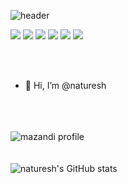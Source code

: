 ![header](https://capsule-render.vercel.app/api?type=blur&color=0064FF&height=300&section=header&text=naturesh&fontSize=90&fontColor=dedede)


<div>
<img src="https://img.shields.io/badge/python-%233776AB.svg?&style=for-the-badge&logo=python&logoColor=white" />
<img src="https://img.shields.io/badge/pytorch-%23EE4C2C.svg?&style=for-the-badge&logo=pytorch&logoColor=white" />
<img src="https://img.shields.io/badge/javascript-%23F7DF1E.svg?&style=for-the-badge&logo=javascript&logoColor=black" />
<img src="https://img.shields.io/badge/node.js-%23339933.svg?&style=for-the-badge&logo=node.js&logoColor=white" />
<img src="https://img.shields.io/badge/svelte-%23FF3E00.svg?&style=for-the-badge&logo=svelte&logoColor=white" />
<img src="https://img.shields.io/badge/react-%2361DAFB.svg?&style=for-the-badge&logo=react&logoColor=black" />
  
</div>

<br><br>
- 👋 Hi, I’m @naturesh

<br><br><br>
![mazandi profile](http://mazandi.herokuapp.com/api?handle=altruistic00&theme=warm)
<br><br><br>
![naturesh's GitHub stats](https://github-readme-stats.vercel.app/api?username=naturesh&show_icons=true&theme=dracula)



<!---
naturesh/naturesh is a ✨ special ✨ repository because its `README.md` (this file) appears on your GitHub profile.
You can click the Preview link to take a look at your changes.
--->
